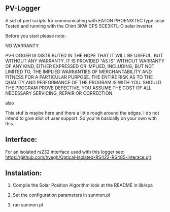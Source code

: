 PV-Logger
---------
A set of perl scripts for communicating with EATON PHOENIXTEC type solar
Tested and running with the Chint 3KW CPS SCE3KTL-O solar inverter.

Before you start please note:

NO WARRANTY

PV-LOGGER IS DISTRIBUTED IN THE HOPE THAT IT WILL BE USEFUL, BUT WITHOUT ANY WARRANTY. IT IS PROVIDED "AS IS" WITHOUT WARRANTY OF ANY KIND, EITHER EXPRESSED OR IMPLIED, INCLUDING, BUT NOT LIMITED TO, THE IMPLIED WARRANTIES OF MERCHANTABILITY AND FITNESS FOR A PARTICULAR PURPOSE. THE ENTIRE RISK AS TO THE QUALITY AND PERFORMANCE OF THE PROGRAM IS WITH YOU. SHOULD THE PROGRAM PROVE DEFECTIVE, YOU ASSUME THE COST OF ALL NECESSARY SERVICING, REPAIR OR CORRECTION.

also

This stuf is maybe here and there a little rough around the edges. I do not
intend to give allot of user support. So you're basically on your own with this.

Interface:
----------
For an isolated rs232 interface used with this logger see:
https://github.com/hvegh/Optical-Isolated-RS422-RS485-interace.git

Instalation:
------------

1. Compile the Solar Position Algorithm
   look at the README in lib/spa

2. Set the configuration parameters in sunmon.pl

3. run sunmon.pl

